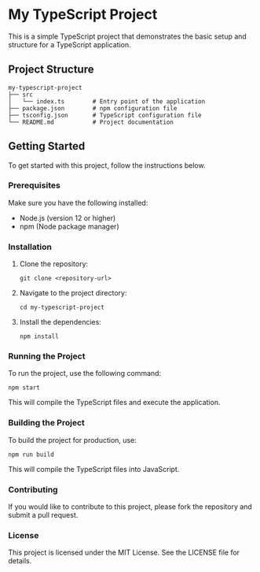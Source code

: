 # My TypeScript Project

This is a simple TypeScript project that demonstrates the basic setup and structure for a TypeScript application.

## Project Structure

```
my-typescript-project
├── src
│   └── index.ts        # Entry point of the application
├── package.json        # npm configuration file
├── tsconfig.json       # TypeScript configuration file
└── README.md           # Project documentation
```

## Getting Started

To get started with this project, follow the instructions below.

### Prerequisites

Make sure you have the following installed:

- Node.js (version 12 or higher)
- npm (Node package manager)

### Installation

1. Clone the repository:

   ```
   git clone <repository-url>
   ```

2. Navigate to the project directory:

   ```
   cd my-typescript-project
   ```

3. Install the dependencies:

   ```
   npm install
   ```

### Running the Project

To run the project, use the following command:

```
npm start
```

This will compile the TypeScript files and execute the application.

### Building the Project

To build the project for production, use:

```
npm run build
```

This will compile the TypeScript files into JavaScript.

### Contributing

If you would like to contribute to this project, please fork the repository and submit a pull request.

### License

This project is licensed under the MIT License. See the LICENSE file for details.